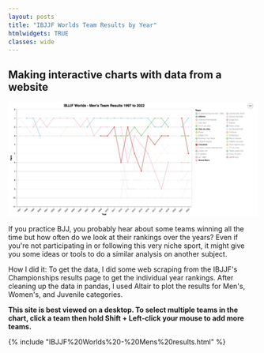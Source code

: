 ```yaml
---
layout: posts
title: "IBJJF Worlds Team Results by Year"
htmlwidgets: TRUE
classes: wide
---
```

## Making interactive charts with data from a website

![Screenshot of Men's team results](/assets/images/IBJJF_Worlds_Mens_Results.jpg)

If you practice BJJ, you probably hear about some teams winning all the time but how often do we look at their rankings over the years? Even if you're not participating in or following this very niche sport, it might give you some ideas or tools to do a similar analysis on another subject.

How I did it: To get the data, I did some web scraping from the IBJJF's Championships results page to get the individual year rankings. After cleaning up the data in pandas, I used Altair to plot the results for Men's, Women's, and Juvenile categories.

<b>This site is best viewed on a desktop. To select multiple teams in the chart, click a team then hold Shift + Left-click your mouse to add more teams.</b>

{% include "IBJJF%20Worlds%20-%20Mens%20results.html" %}